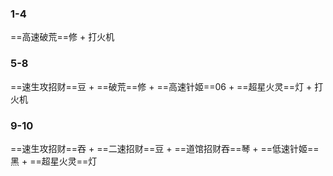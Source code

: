 ### 1-4			
==高速破荒==修 + 打火机
### 5-8				
==速生攻招财==豆 + ==破荒==修 + ==高速针姬==06 + ==超星火灵==灯 + 打火机
### 9-10 				
==速生攻招财==吞 + ==二速招财==豆 + ==道馆招财吞==琴 + ==低速针姬==黑 + ==超星火灵==灯
